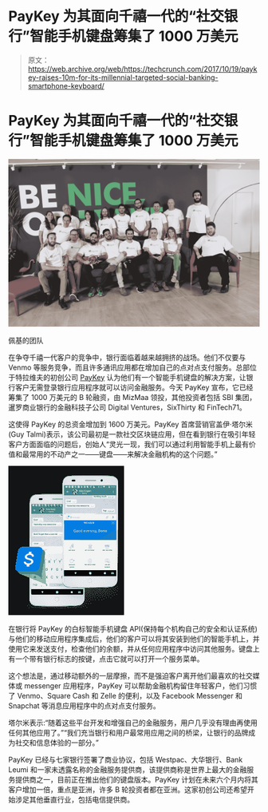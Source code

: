 # PayKey 为其面向千禧一代的“社交银行”智能手机键盘筹集了 1000 万美元 

> 原文：<https://web.archive.org/web/https://techcrunch.com/2017/10/19/paykey-raises-10m-for-its-millennial-targeted-social-banking-smartphone-keyboard/>

# PayKey 为其面向千禧一代的“社交银行”智能手机键盘筹集了 1000 万美元

[![](img/478a23492a27904b047921eca00af119.png)](https://web.archive.org/web/20221025222253/https://beta.techcrunch.com/2017/10/19/paykey-raises-10m-for-its-millennial-targeted-social-banking-smartphone-keyboard/_2sp7784/)

佩基的团队

在争夺千禧一代客户的竞争中，银行面临着越来越拥挤的战场。他们不仅要与 Venmo 等服务竞争，而且许多通讯应用都在增加自己的点对点支付服务。总部位于特拉维夫的初创公司 [PayKey](https://web.archive.org/web/20221025222253/http://www.paykey.com/) 认为他们有一个智能手机键盘的解决方案，让银行客户无需登录银行应用程序就可以访问金融服务。今天 PayKey 宣布，它已经筹集了 1000 万美元的 B 轮融资，由 MizMaa 领投，其他投资者包括 SBI 集团，暹罗商业银行的金融科技子公司 Digital Ventures，SixThirty 和 FinTech71。

这使得 PayKey 的总资金增加到 1600 万美元。PayKey 首席营销官盖伊·塔尔米(Guy Talmi)表示，该公司最初是一款社交区块链应用，但在看到银行在吸引年轻客户方面面临的问题后，创始人“灵光一现，我们可以通过利用智能手机上最有价值和最常用的不动产之一——键盘——来解决金融机构的这个问题。”

![](img/20a6979de33ae31164be1668275a7f75.png)

在银行将 PayKey 的白标智能手机键盘 API(保持每个机构自己的安全和认证系统)与他们的移动应用程序集成后，他们的客户可以将其安装到他们的智能手机上，并使用它来发送支付，检查他们的余额，并从任何应用程序中访问其他服务。键盘上有一个带有银行标志的按键，点击它就可以打开一个服务菜单。

这个想法是，通过移动额外的一层摩擦，而不是强迫客户离开他们最喜欢的社交媒体或 messenger 应用程序，PayKey 可以帮助金融机构留住年轻客户，他们习惯了 Venmo、Square Cash 和 Zelle 的便利，以及 Facebook Messenger 和 Snapchat 等消息应用程序中的点对点支付服务。

塔尔米表示:“随着这些平台开发和增强自己的金融服务，用户几乎没有理由再使用任何其他应用了。”“我们充当银行和用户最常用应用之间的桥梁，让银行的品牌成为社交和信息体验的一部分。”

PayKey 已经与七家银行签署了商业协议，包括 Westpac、大华银行、Bank Leumi 和一家未透露名称的金融服务提供商，该提供商称是世界上最大的金融服务提供商之一，目前正在推出他们的键盘版本。PayKey 计划在未来六个月内将其客户增加一倍，重点是亚洲，许多 B 轮投资者都在亚洲。这家初创公司还希望开始涉足其他垂直行业，包括电信提供商。